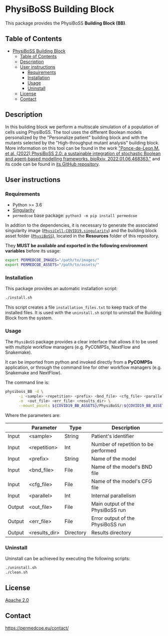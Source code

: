 # PhysiBoSS Building Block

This package provides the PhysiBoSS **Building Block (BB)**.

## Table of Contents

- [PhysiBoSS Building Block](#physiboss-building-block)
  - [Table of Contents](#table-of-contents)
  - [Description](#description)
  - [User instructions](#user-instructions)
    - [Requirements](#requirements)
    - [Installation](#installation)
    - [Usage](#usage)
    - [Uninstall](#uninstall)
  - [License](#license)
  - [Contact](#contact)

## Description

In this building block we perform a multiscale simulation of a population of cells using PhysiBoSS. 
The tool uses the different Boolean models personalized by the "Personalize patient" building block and with the mutants selected by the "High-throughput mutant analysis" building block.
More information on this tool can be found in the work ["Ponce-de-Leon,M. et al. (2022) PhysiBoSS 2.0: a sustainable integration of stochastic Boolean and agent-based modelling frameworks. bioRxiv, 2022.01.06.468363."](https://www.biorxiv.org/content/10.1101/2022.01.06.468363v1) and its code can be found in [its GitHub repository](https://github.com/PhysiBoSS/PhysiBoSS).

## User instructions

### Requirements

- Python >= 3.6
- [Singularity](https://singularity.lbl.gov/docs-installation)
- `permedcoe` base package: `python3 -m pip install permedcoe`

In addtion to the dependencies, it is necessary to generate the associated
singularity image ([`PhysiCell-COVID19.singularity`](../Resources/images/PhysiCell-COVID19.singularity))
and the building block asset folder ([`PhysiBoSS`](../Resources/assets/PhysiBoSS)),
located in the **Resources** folder of this repository.

They **MUST be available and exported in the following environment variables**
before its usage:

```bash
export PERMEDCOE_IMAGES="/path/to/images/"
export PERMEDCOE_ASSETS="/path/to/assets/"
```

### Installation

This package provides an automatic installation script:

```bash
./install.sh
```

This script creates a file `installation_files.txt` to keep track of the
installed files.
It is used with the `uninstall.sh` script to uninstall the Building Block
from the system.

### Usage

The `PhysiBoSS` package provides a clear interface that allows
it to be used with multiple workflow managers (e.g. PyCOMPSs, NextFlow and
Snakemake).

It can be imported from python and invoked directly from a **PyCOMPSs**
application, or through the command line for other workflow managers
(e.g. Snakemake and NextFlow).

The command line is:

```bash
physiboss_BB -d \
      -i <sample> <repetition> <prefix> <bnd_file> <cfg_file> <parallel> \
      -o  <out_file> <err_file> <results_dir> \
      --mount_points ${COVID19_BB_ASSETS}/PhysiBoSS/:${COVID19_BB_ASSETS}/PhysiBoSS/
```

Where the parameters are:

|        | Parameter      | Type      | Description                           |
|--------|----------------|-----------|---------------------------------------|
| Input  | \<sample>      | String    | Patient's identifier                  |
| Input  | \<repetition>  | Int       | Number of repetition to be performed  |
| Input  | \<prefix>      | String    | Name of the model                     |
| Input  | \<bnd_file>    | File      | Name of the model's BND file          |
| Input  | \<cfg_file>    | File      | Name of the model's CFG file          |
| Input  | \<parallel>    | Int       | Internal parallelism                  |
| Output | \<out_file>    | File      | Main output of the PhysiBoSS run      |
| Output | \<err_file>    | File      | Error output of the PhysiBoSS run     |
| Output | \<results_dir> | Directory | Results directory                     |

### Uninstall

Uninstall can be achieved by executing the following scripts:

```bash
./uninstall.sh
./clean.sh
```

## License

[Apache 2.0](https://www.apache.org/licenses/LICENSE-2.0)

## Contact

<https://permedcoe.eu/contact/>
